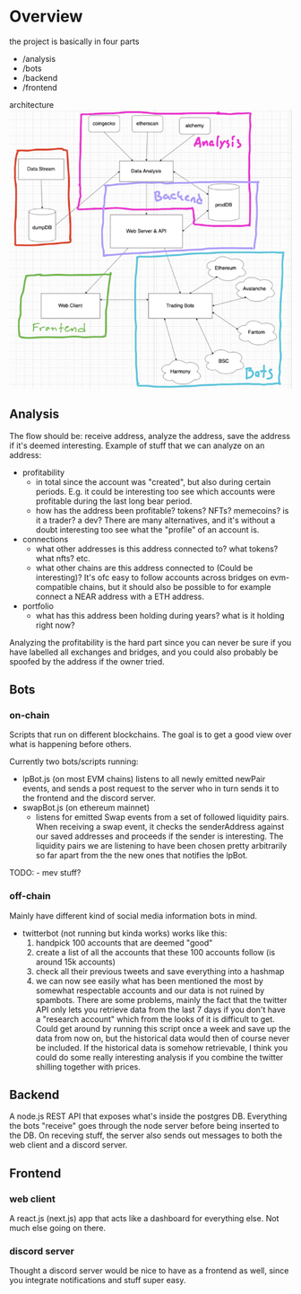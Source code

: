 # Overview

the project is basically in four parts

-   /analysis
-   /bots
-   /backend
-   /frontend

architecture
![alt text](architecture.png)

## Analysis

The flow should be: receive address, analyze the address, save the address if it's deemed interesting. Example of stuff that we can analyze on an address:

-   profitability
    -   in total since the account was "created", but also during certain periods. E.g. it could be interesting too see which accounts were profitable during the last long bear period.
    -   how has the address been profitable? tokens? NFTs? memecoins? is it a trader? a dev? There are many alternatives, and it's without a doubt interesting too see what the "profile" of an account is.
-   connections
    -   what other addresses is this address connected to? what tokens? what nfts? etc.
    -   what other chains are this address connected to (Could be interesting)? It's ofc easy to follow accounts across bridges on evm-compatible chains, but it should also be possible to for example connect a NEAR address with a ETH address.
-   portfolio
    -   what has this address been holding during years? what is it holding right now?

Analyzing the profitability is the hard part since you can never be sure if you have labelled all exchanges and bridges, and you could also probably be spoofed by the address if the owner tried.

## Bots

### on-chain

Scripts that run on different blockchains. The goal is to get a good view over what is happening before others.

Currently two bots/scripts running:

-   lpBot.js (on most EVM chains)
    listens to all newly emitted newPair events, and sends a post request to the server who in turn sends it to the frontend and the discord server.
-   swapBot.js (on ethereum mainnet)
    -   listens for emitted Swap events from a set of followed liquidity pairs. When receiving a swap event, it checks the senderAddress against our saved addresses and proceeds if the sender is interesting. The liquidity pairs we are listening to have been chosen pretty arbitrarily so far apart from the the new ones that notifies the lpBot.

TODO: - mev stuff?

### off-chain

Mainly have different kind of social media information bots in mind.

-   twitterbot (not running but kinda works)
    works like this:
    1. handpick 100 accounts that are deemed "good"
    2. create a list of all the accounts that these 100 accounts follow (is around 15k accounts)
    3. check all their previous tweets and save everything into a hashmap
    4. we can now see easily what has been mentioned the most by somewhat respectable accounts and our data is not ruined by spambots.
       There are some problems, mainly the fact that the twitter API only lets you retrieve data from the last 7 days if you don't have a "research account" which from the looks of it is difficult to get. Could get around by running this script once a week and save up the data from now on, but the historical data would then of course never be included. If the historical data is somehow retrievable, I think you could do some really interesting analysis if you combine the twitter shilling together with prices.

## Backend

A node.js REST API that exposes what's inside the postgres DB. Everything the bots "receive" goes through the node server before being inserted to the DB. On receving stuff, the server also sends out messages to both the web client and a discord server.

## Frontend

### web client

A react.js (next.js) app that acts like a dashboard for everything else. Not much else going on there.

### discord server

Thought a discord server would be nice to have as a frontend as well, since you integrate notifications and stuff super easy.
